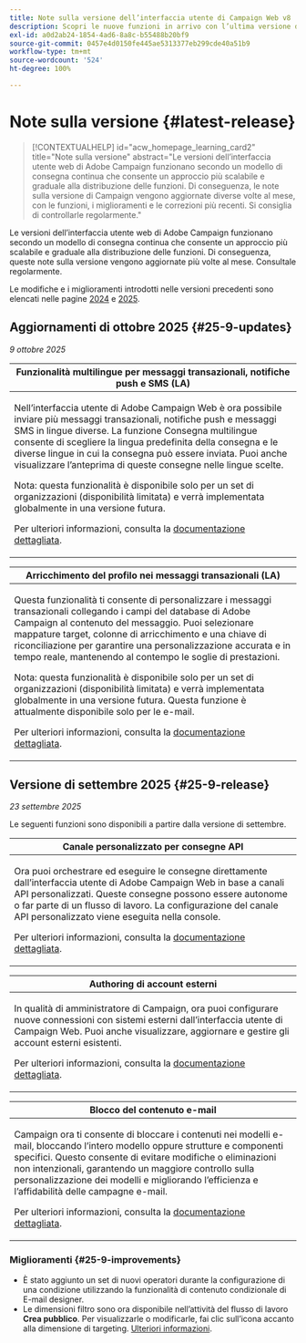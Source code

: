 ```yaml
---
title: Note sulla versione dell’interfaccia utente di Campaign Web v8
description: Scopri le nuove funzioni in arrivo con l’ultima versione dell’interfaccia utente di Campaign Web
exl-id: a0d2ab24-1854-4ad6-8a8c-b55488b20bf9
source-git-commit: 0457e4d0150fe445ae5313377eb299cde40a51b9
workflow-type: tm+mt
source-wordcount: '524'
ht-degree: 100%

---
```


# Note sulla versione {#latest-release}

>[!CONTEXTUALHELP]
>id="acw_homepage_learning_card2"
>title="Note sulla versione"
>abstract="Le versioni dell’interfaccia utente web di Adobe Campaign funzionano secondo un modello di consegna continua che consente un approccio più scalabile e graduale alla distribuzione delle funzioni. Di conseguenza, le note sulla versione di Campaign vengono aggiornate diverse volte al mese, con le funzioni, i miglioramenti e le correzioni più recenti. Si consiglia di controllarle regolarmente."

Le versioni dell’interfaccia utente web di Adobe Campaign funzionano secondo un modello di consegna continua che consente un approccio più scalabile e graduale alla distribuzione delle funzioni. Di conseguenza, queste note sulla versione vengono aggiornate più volte al mese. Consultale regolarmente.

Le modifiche e i miglioramenti introdotti nelle versioni precedenti sono elencati nelle pagine [2024](release-notes-24.md) e [2025](release-notes-25.md).

## Aggiornamenti di ottobre 2025 {#25-9-updates}

_9 ottobre 2025_

<table>
<thead>
<tr>
<th><strong>Funzionalità multilingue per messaggi transazionali, notifiche push e SMS (LA)</strong><br/></th> 
</tr>
</thead>
<tbody>
<tr>
<td>
<p>Nell’interfaccia utente di Adobe Campaign Web è ora possibile inviare più messaggi transazionali, notifiche push e messaggi SMS in lingue diverse. La funzione Consegna multilingue consente di scegliere la lingua predefinita della consegna e le diverse lingue in cui la consegna può essere inviata. Puoi anche visualizzare l’anteprima di queste consegne nelle lingue scelte.</p>
<p>Nota: questa funzionalità è disponibile solo per un set di organizzazioni (disponibilità limitata) e verrà implementata globalmente in una versione futura.</p>
<p>Per ulteriori informazioni, consulta la <a href="../msg/multilingual.md">documentazione dettagliata</a>.</p>
</td>
</tr>
</tbody>
</table>

<table>
<thead>
<tr>
<th><strong>Arricchimento del profilo nei messaggi transazionali (LA)</strong><br/></th> 
</tr>
</thead>
<tbody>
<tr>
<td>
<p>Questa funzionalità ti consente di personalizzare i messaggi transazionali collegando i campi del database di Adobe Campaign al contenuto del messaggio. Puoi selezionare mappature target, colonne di arricchimento e una chiave di riconciliazione per garantire una personalizzazione accurata e in tempo reale, mantenendo al contempo le soglie di prestazioni.</p>
<p>Nota: questa funzionalità è disponibile solo per un set di organizzazioni (disponibilità limitata) e verrà implementata globalmente in una versione futura. Questa funzione è attualmente disponibile solo per le e-mail.</p>
<p>Per ulteriori informazioni, consulta la <a href="../transactional-messaging/profile-enrichment.md">documentazione dettagliata</a>.</p>
</td>
</tr>
</tbody>
</table>


## Versione di settembre 2025 {#25-9-release}

_23 settembre 2025_

Le seguenti funzioni sono disponibili a partire dalla versione di settembre.

<table>
<thead>
<tr>
<th><strong>Canale personalizzato per consegne API</strong><br/></th>
</tr>
</thead>
<tbody>
<tr>
<td>
<p>Ora puoi orchestrare ed eseguire le consegne direttamente dall’interfaccia utente di Adobe Campaign Web in base a canali API personalizzati. Queste consegne possono essere autonome o far parte di un flusso di lavoro. La configurazione del canale API personalizzato viene eseguita nella console.</p>
<p>Per ulteriori informazioni, consulta la <a href="../call-center/gs-custom-channel.md">documentazione dettagliata</a>.</p>
</td>
</tr>
</tbody>
</table>

<table>
<thead>
<tr>
<th><strong>Authoring di account esterni</strong><br/></th>
</tr>
</thead>
<tbody>
<tr>
<td>
<p>In qualità di amministratore di Campaign, ora puoi configurare nuove connessioni con sistemi esterni dall’interfaccia utente di Campaign Web. Puoi anche visualizzare, aggiornare e gestire gli account esterni esistenti.</p>
<p>Per ulteriori informazioni, consulta la <a href="../administration/create-external-account.md">documentazione dettagliata</a>.</p>
</td>
</tr>
</tbody>
</table>

<table>
<thead>
<tr>
<th><strong>Blocco del contenuto e-mail</strong><br/></th>
</tr>
</thead>
<tbody>
<tr>
<td>
<p>Campaign ora ti consente di bloccare i contenuti nei modelli e-mail, bloccando l’intero modello oppure strutture e componenti specifici. Questo consente di evitare modifiche o eliminazioni non intenzionali, garantendo un maggiore controllo sulla personalizzazione dei modelli e migliorando l’efficienza e l’affidabilità delle campagne e-mail.</p>
<p>Per ulteriori informazioni, consulta la <a href="../content/content-locking.md">documentazione dettagliata</a>.</p>
</td>
</tr>
</tbody>
</table>

<!--table>
<thead>
<tr>
<th><strong>Integration with Adobe GenStudio</strong><br/></th>  LA? sort? Juliette
</tr>
</thead>
<tbody>
<tr>
<td>
<p>To enhance marketing efficiency and to maintain brand consistency, you can now seamlessly integrate GenStudio for Performance Marketing experiences with Campaign. This enables you to leverage GenStudio's AI-power content creation alongside Campaign's advanced orchestration capabilities.<p>
<p>For more information, refer to the detailed documentation.</p>
</td>
</tr>
</tbody>
</table-->

<!--table>
<thead>
<tr>
<th><strong>Dark mode support in the Email designer</strong><br/></th> -> pas sept, modifier composant... -> Juliette
</tr>
</thead>
<tbody>
<tr>
<td>
<p>The Email Designer now offers the ability to switch to dark mode view, where you can additionally define specific custom settings. Note that the final rendering depends on the recipient's email client, and not all email clients support dark mode.</p>
<p>For more information, refer to the detailed documentation.</p>
</td>
</tr>
</tbody>
</table-->

<!--table>>
<thead>
<tr>
<th><strong>Multilingual capabilities for transactional messaging and push notifications (LA)</strong><br/></th> 
</tr>
</thead>
<tbody>
<tr>
<td>
<p>You can now send multiple transactional messages and push notifications in different languages in Adobe Campaign Web User Interface. The Multilingual delivery feature allows you to choose the default language of your delivery as well as the different languages in which the delivery can be sent. You can also preview these deliveries in the languages you have chosen.</p>
<p>Note: this capability is only available for a set of organizations (Limited Availability), and will be rolled out globally in a future release.</p>
<p>For more information, refer to the detailed documentation.</p>
</td>
</tr>
</tbody>
</table-->

<!--table>
<thead>
<tr>
<th><strong>Profile enrichment in Transactional Messages (LA)</strong><br/></th> 
</tr>
</thead>
<tbody>
<tr>
<td>
<p>This capability allows you to personalize transactional messages (Email, SMS, Push) by linking Adobe Campaign database fields to the message content. You can select target mappings, enrichment columns, and a reconciliation key to ensure accurate, real-time personalization while maintaining performance thresholds.</p>
<p>Note: this capability is only available for a set of organizations (Limited Availability), and will be rolled out globally in a future release.</p>
<p>For more information, refer to the detailed documentation.</p>
</td>
</tr>
</tbody>
</table-->

<!--table>
<thead>
<tr>
<th><strong>Dynamic reporting for transactional messaging (LA)</strong><br/></th> 
</tr>
</thead>
<tbody>
<tr>
<td>
<p>Note: this capability is only available for a set of organizations (Limited Availability), and will be rolled out globally in a future release.</p>
<p>For more information, refer to the detailed documentation.</p>
</td>
</tr>
</tbody>
</table-->


### Miglioramenti {#25-9-improvements}

* È stato aggiunto un set di nuovi operatori durante la configurazione di una condizione utilizzando la funzionalità di contenuto condizionale di E-mail designer.
* Le dimensioni filtro sono ora disponibile nell’attività del flusso di lavoro **Crea pubblico**. Per visualizzarle o modificarle, fai clic sull’icona accanto alla dimensione di targeting. [Ulteriori informazioni](../workflows/activities/build-audience.md#build-audience-configuration).
<!--

NEO-84915 Stop button for deliveries???? ->>> met pas, juste bouton ajouté dans webUI meme comportement que console. bleu, marche, marche pas.
NEO-90345 WebUI - Extended operators for dynamic content ->>>> deja mis
NEO-88858 WebUI - Send proof from execution recurring delivery -> bug
NEO-89777 Content locking on create email template -> juliette
NEO-90365 Multi-lingual – Identify fields editable from variants???? -> fix pour SMS
query activity -> query ds workflow fitleting dimentsion 

-->

